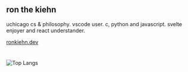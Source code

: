 ## ron the kiehn

uchicago cs & philosophy. vscode user. c, python and javascript. svelte enjoyer and react understander.

[ronkiehn.dev](https://ronkiehn.dev)

#
![Top Langs](https://github-readme-stats.vercel.app/api/top-langs/?username=ronthekiehn&layout=compact)
